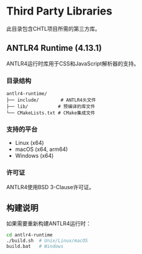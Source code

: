 # Third Party Libraries

此目录包含CHTL项目所需的第三方库。

## ANTLR4 Runtime (4.13.1)

ANTLR4运行时库用于CSS和JavaScript解析器的支持。

### 目录结构
```
antlr4-runtime/
├── include/        # ANTLR4头文件
├── lib/           # 预编译的库文件
└── CMakeLists.txt # CMake集成文件
```

### 支持的平台
- Linux (x64)
- macOS (x64, arm64)
- Windows (x64)

### 许可证
ANTLR4使用BSD 3-Clause许可证。

## 构建说明

如果需要重新构建ANTLR4运行时：

```bash
cd antlr4-runtime
./build.sh  # Unix/Linux/macOS
build.bat   # Windows
```